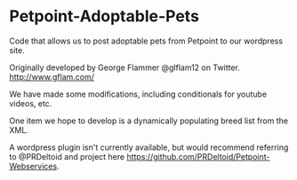 # Petpoint-Adoptable-Pets
Code that allows us to post adoptable pets from Petpoint to our wordpress site.

Originally developed by George Flammer @glflam12 on Twitter.   http://www.gflam.com/

We have made some modifications, including conditionals for youtube videos, etc.

One item we hope to develop is a dynamically populating breed list from the XML.

A wordpress plugin isn't currently available, but would recommend referring to @PRDeltoid and project here https://github.com/PRDeltoid/Petpoint-Webservices.
